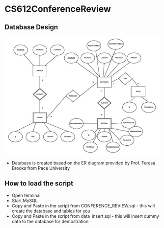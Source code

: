 # CS612ConferenceReview
## Database Design
![alt text](https://raw.githubusercontent.com/scottsun17/CS612ConferenceReview/master/confrenece/src/img/confrence_ER-Diagram.jpg)
* Database is created based on the ER diagram provided by Prof. Teresa Brooks from Pace University

## How to load the script
* Open terminal
* Start MySQL
* Copy and Paste in the script from CONFERENCE_REVIEW.sql - this will create the database and tables for you
* Copy and Paste in the script from data_insert.sql - this will insert dummy data to the database for demostration 

